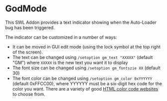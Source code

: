 # GodMode
This SWL Addon provides a text indicator showing when the Auto-Loader bug has been triggered. 

The indicator can be customized in a number of ways:
- It can be moved in GUI edit mode (using the lock symbol at the top right of the screen).
- The text can be changed using `/setoption gm_text "XXXXX"` (default "GM") where `XXXXX` is the new text you want it to display
- The font size can be changed using `/setoption gm_fontszie XX` (default 30)
- The font color can be changed using `/setoption gm_color 0xYYYYYY` (default 0xFFCC00), where YYYYYY must be a six-digit hex code for the color you want. There are a variety of good <a href="https://www.w3schools.com/colors/colors_picker.asp">HTML color code websites</a> to choose from.

